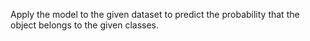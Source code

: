 
Apply the model to the given dataset to predict the probability that the object belongs to the given classes.
